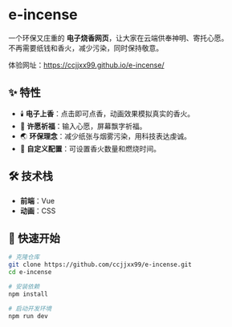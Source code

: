 # e-incense
一个环保又庄重的 **电子烧香网页**，让大家在云端供奉神明、寄托心愿。  
不再需要纸钱和香火，减少污染，同时保持敬意。

体验网址：https://ccjjxx99.github.io/e-incense/

## ✨ 特性
- 🕯️ **电子上香**：点击即可点香，动画效果模拟真实的香火。
- 🙏 **许愿祈福**：输入心愿，屏幕飘字祈福。
- 🌏 **环保理念**：减少纸张与烟雾污染，用科技表达虔诚。
- 🎨 **自定义配置**：可设置香火数量和燃烧时间。

## 🛠️ 技术栈
- **前端**：Vue
- **动画**：CSS

## 🚀 快速开始
```bash
# 克隆仓库
git clone https://github.com/ccjjxx99/e-incense.git
cd e-incense

# 安装依赖
npm install

# 启动开发环境
npm run dev

